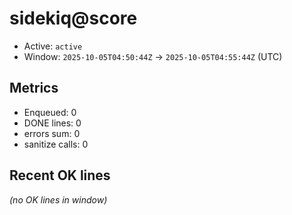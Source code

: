 # sidekiq@score

- Active: `active`
- Window: `2025-10-05T04:50:44Z` → `2025-10-05T04:55:44Z` (UTC)

## Metrics
- Enqueued: 0
- DONE lines: 0
- errors sum: 0
- sanitize calls: 0

## Recent OK lines
_(no OK lines in window)_
